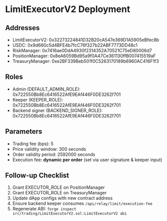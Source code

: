 # LimitExecutorV2 Deployment

## Addresses
- LimitExecutorV2: 0x32273224841D32B20cA547e369D1A5905eBfec8b
- USDC: 0x9d660c5d4BFE4b7fcC76f327b22ABF7773DD48c1
- RiskManager: 0x7416ae0DdA4930f2314352A70521C75eD80006d7
- PositionManager: 0x8eA6059Bd95a9f0A47Ce361130ffB007415519aF
- TreasuryManager: 0xe2BF339Beb501f0C5263170189b6960AC416F1f3

## Roles
- Admin (DEFAULT_ADMIN_ROLE): 0x722550Bb8Ec6416522AfE9EAf446F0DE3262f701
- Keeper (KEEPER_ROLE): 0x722550Bb8Ec6416522AfE9EAf446F0DE3262f701
- Backend signer (BACKEND_SIGNER_ROLE): 0x722550Bb8Ec6416522AfE9EAf446F0DE3262f701

## Parameters
- Trading fee (bps): 5
- Price validity window: 300 seconds
- Order validity period: 2592000 seconds
- Execution fee: **dynamic per order** (set via user signature & keeper input)

## Follow-up Checklist
1. Grant EXECUTOR_ROLE on PositionManager
2. Grant EXECUTOR_ROLE on TreasuryManager
3. Update dApp configs with new contract address
4. Ensure backend keeper consumes `/api/relay/limit/execution-fee`
5. Regenerate ABI: `forge inspect src/trading/LimitExecutorV2.sol:LimitExecutorV2 abi`
